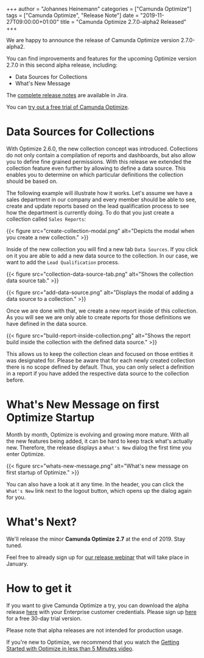 +++
author = "Johannes Heinemann"
categories = ["Camunda Optimize"]
tags = ["Camunda Optimize", "Release Note"]
date = "2019-11-27T09:00:00+01:00"
title = "Camunda Optimize 2.7.0-alpha2 Released"
+++

We are happy to announce the release of Camunda Optimize version 2.7.0-alpha2.

You can find improvements and features for the upcoming Optimize version 2.7.0 in this second alpha release, including:

- Data Sources for Collections
- What's New Message

The [complete release notes](https://jira.camunda.com/secure/ReleaseNote.jspa?projectId=10730&version=15597) are available in Jira.

<!--more-->

You can [try out a free trial of Camunda Optimize](#how-to-get-it).

#  Data Sources for Collections

With Optimize 2.6.0, the new collection concept was introduced. Collections do not only contain a compilation of reports and dashboards, but also allow you to define fine grained permissions. With this release we extended the collection feature even further by allowing to define a data source. This enables you to determine on which particular definitions the collection should be based on. 

The following example will illustrate how it works. Let's assume we have a sales department in our company and every member should be able to see, create and update reports based on the lead qualification process to see how the department is currently doing. To do that you just create a collection called `Sales Reports`:

{{< figure src="create-collection-modal.png" alt="Depicts the modal when you create a new collection." >}}

Inside of the new collection you will find a new tab `Data Sources`. If you click on it you are able to add a new data source to the collection. In our case, we want to add the `Lead Qualification` process.

{{< figure src="collection-data-source-tab.png" alt="Shows the collection data source tab." >}}

{{< figure src="add-data-source.png" alt="Displays the modal of adding a data source to a collection." >}}

Once we are done with that, we create a new report inside of this collection. As you will see we are only able to create reports for those definitions we have defined in the data source.

{{< figure src="build-report-inside-collection.png" alt="Shows the report build inside the collection with the defined data source." >}}

This allows us to keep the collection clean and focused on those entities it was designated for. Please be aware that for each newly created collection there is no scope defined by default. Thus, you can only select a definition in a report if you have added the respective data source to the collection before.

# What's New Message on first Optimize Startup

Month by month, Optimize is evolving and growing more mature. With all the new features being added, it can be hard to keep track what's actually new. Therefore, the release displays a `What's New` dialog the first time you enter Optimize.

{{< figure src="whats-new-message.png" alt="What's new message on first startup of Optimize." >}}

You can also have a look at it any time. In the header, you can click the `What's New` link next to the logout button, which opens up the dialog again for you.

# What's Next?

We'll release the minor **Camunda Optimize 2.7** at the end of 2019. Stay tuned.

Feel free to already sign up for [our release webinar](https://camunda.com/learn/webinars/) that will take place in January.

# How to get it

If you want to give Camunda Optimize a try, you can download the alpha release [here](https://docs.camunda.org/enterprise/download/#camunda-optimize) with your Enterprise customer credentials. Please sign up [here](https://camunda.com/download/enterprise/) for a free 30-day trial version.

Please note that alpha releases are not intended for production usage.

If you're new to Optimize, we recommend that you watch the [Getting Started with Optimize in less than 5 Minutes video](https://camunda.com/learn/videos/getting-started-optimize/).
